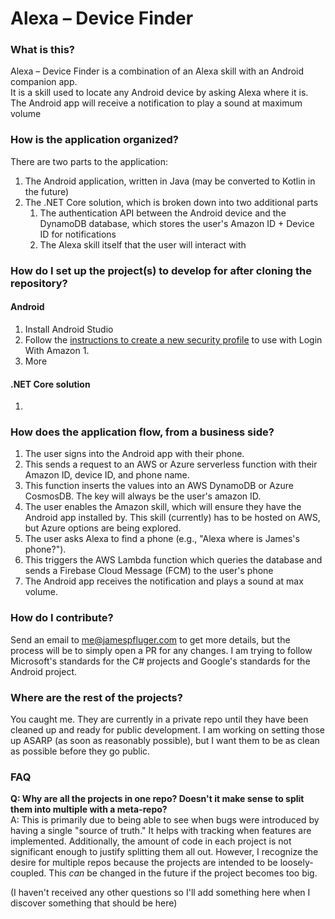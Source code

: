 # Alexa – Device Finder

### What is this?  
Alexa – Device Finder is a combination of an Alexa skill with an Android companion app.  
It is a skill used to locate any Android device by asking Alexa where it is. The Android app will receive a notification to play a sound at maximum volume

### How is the application organized?

There are two parts to the application:
1. The Android application, written in Java (may be converted to Kotlin in the future)
2. The .NET Core solution, which is broken down into two additional parts
    1. The authentication API between the Android device and the DynamoDB database, which stores the user's Amazon ID + Device ID for notifications 
    2. The Alexa skill itself that the user will interact with

### How do I set up the project(s) to develop for after cloning the repository?

#### Android
1. Install Android Studio
2. Follow the [instructions to create a new security profile](https://developer.amazon.com/docs/login-with-amazon/register-android.html) to use with Login With Amazon
    1. 
3. More

#### .NET Core solution
1. 

### How does the application flow, from a business side?

1. The user signs into the Android app with their phone.
2. This sends a request to an AWS or Azure serverless function with their Amazon ID, device ID, and phone name.
3. This function inserts the values into an AWS DynamoDB or Azure CosmosDB. The key will always be the user's amazon ID.
4. The user enables the Amazon skill, which will ensure they have the Android app installed by. This skill (currently) has to be hosted on AWS, but Azure options are being explored.
5. The user asks Alexa to find a phone (e.g., "Alexa where is James's phone?").
6. This triggers the AWS Lambda function which queries the database and sends a Firebase Cloud Message (FCM) to the user's phone
7. The Android app receives the notification and plays a sound at max volume.


### How do I contribute?

Send an email to [me@jamespfluger.com](mailto:me@jamespfluger.com) to get more details, but  the process will be to simply open a PR for any changes. I am trying to follow Microsoft's standards for the C# projects and Google's standards for the Android project.

### Where are the rest of the projects?

You caught me. They are currently in a private repo until they have been cleaned up and ready for public development. I am working on setting those up ASARP (as soon as reasonably possible), but I want them to be as clean as possible before they go public.

### FAQ

**Q: Why are all the projects in one repo? Doesn't it make sense to split them into multiple with a meta-repo?**  
A: This is primarily due to being able to see when bugs were introduced by having a single "source of truth." It helps with tracking when features are implemented. Additionally, the amount of code in each project is not significant enough to justify splitting them all out. However, I recognize the desire for multiple repos because the projects are intended to be loosely-coupled. This *can* be changed in the future if the project becomes too big. 

(I haven't received any other questions so I'll add something here when I discover something that should be here)
